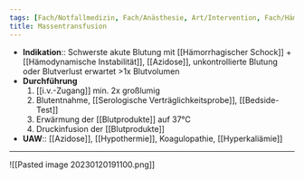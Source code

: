 ```yaml
---
tags: [Fach/Notfallmedizin, Fach/Anästhesie, Art/Intervention, Fach/Hämatologie/Transfusion]
title: Massentransfusion
---
```

- **Indikation**:: Schwerste akute Blutung mit [[Hämorrhagischer Schock]] + [[Hämodynamische Instabilität]], [[Azidose]], unkontrollierte Blutung oder Blutverlust erwartet >1x Blutvolumen
- **Durchführung**
	1. [[i.v.-Zugang]] min. 2x großlumig
	2. Blutentnahme, [[Serologische Verträglichkeitsprobe]], [[Bedside-Test]]
	3. Erwärmung der [[Blutprodukte]] auf 37°C
	4. Druckinfusion der [[Blutprodukte]]
- **UAW**:: [[Azidose]], [[Hypothermie]], Koagulopathie, [[Hyperkaliämie]]
---
![[Pasted image 20230120191100.png]]